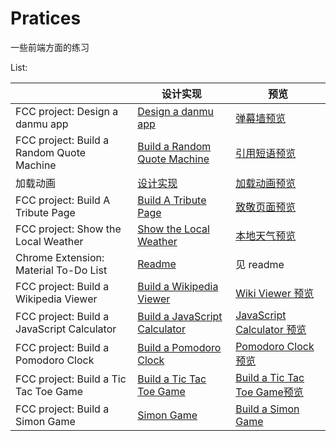 # Pratices
一些前端方面的练习

List:

 

|                                            | 设计实现                                                     | 预览                                                         |
| ------------------------------------------ | ------------------------------------------------------------ | ------------------------------------------------------------ |
| FCC project:  Design a danmu app           | [Design a danmu app](https://freecodecamp.cn/challenges/design-a-danmu-app) | [弹幕墙预览](https://kiling.github.io/Pratices/FCC_danmu/FCC_danmu.html) |
| FCC project:  Build a Random Quote Machine | [Build a Random Quote Machine](https://freecodecamp.cn/challenges/build-a-random-quote-machine) | [引用短语预览](https://kiling.github.io/Pratices/FCC_saying/FCC_saying.html) |
| 加载动画                                   | [设计实现](https://segmentfault.com/a/1190000010624216)      | [加载动画预览](https://kiling.github.io/Pratices/loading_practice/loading_animation_practice.html) |
| FCC project: Build A Tribute Page          | [Build A Tribute Page](https://freecodecamp.cn/challenges/build-a-tribute-page) | [致敬页面预览](https://kiling.github.io/Pratices/FCC_Build_a_Tribute-Page/Build_A_Tribute_Page.html) |
| FCC project: Show the Local Weather        | [Show the Local Weather](https://freecodecamp.cn/challenges/show-the-local-weather) | [本地天气预览](https://kiling.github.io/Pratices/FCC_weather/FCC_weather.html) |
| Chrome Extension: Material To-Do List      | [Readme](https://github.com/kiling/Pratices/tree/gh-pages/Material_Todolist_Extension) | 见 readme                                                    |
| FCC project: Build a Wikipedia Viewer      | [Build a Wikipedia Viewer](https://freecodecamp.cn/challenges/build-a-wikipedia-viewer) | [Wiki Viewer 预览](https://kiling.github.io/Pratices/FCC_wikisearch/FCC_wikisearch.html) |
| FCC project: Build a JavaScript Calculator | [Build a JavaScript Calculator](https://freecodecamp.cn/challenges/build-a-javascript-calculator) | [JavaScript Calculator 预览](https://kiling.github.io/Pratices/FCC_Calculator/FCC_Calculator.html) |
| FCC project: Build a Pomodoro Clock        | [Build a Pomodoro Clock](https://freecodecamp.cn/challenges/build-a-pomodoro-clock) | [Pomodoro Clock预览](https://kiling.github.io/Pratices/FCC_Pomodoro_Timer/FCC_Pomodoro_Timer.html) |
| FCC project: Build a Tic Tac Toe Game      | [Build a Tic Tac Toe Game](https://freecodecamp.cn/challenges/build-a-tic-tac-toe-game) | [Build a Tic Tac Toe Game预览](https://kiling.github.io/Pratices/FCC_Tic_Tac_Toe/FCC_Tic_Tac_Toe.html) |
| FCC project: Build a Simon Game            | [Simon Game](https://freecodecamp.cn/challenges/build-a-simon-game) | [Build a Simon Game](https://kiling.github.io/Pratices/FCC_Simon_Game/FCC_Simon_Game.html) |


